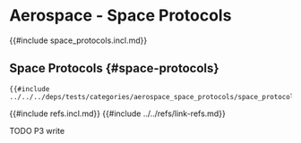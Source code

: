 # Aerospace - Space Protocols

{{#include space_protocols.incl.md}}

## Space Protocols {#space-protocols}

```rust,editable
{{#include ../../../deps/tests/categories/aerospace_space_protocols/space_protocols.rs:example}}
```

{{#include refs.incl.md}}
{{#include ../../refs/link-refs.md}}

<div class="hidden">
TODO P3 write
</div>
